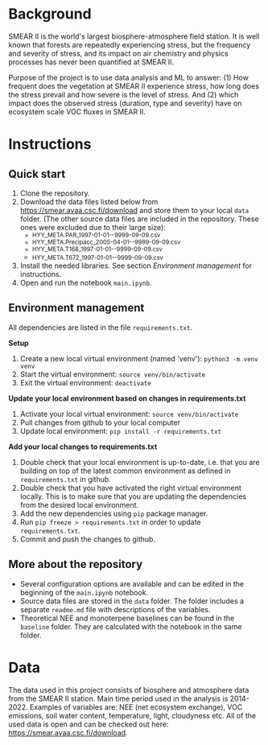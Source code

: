 # Background
SMEAR II is the world's largest biosphere-atmosphere field station. It is well known that forests are repeatedly experiencing stress, but the frequency and severity of stress, and its impact on air chemistry and physics processes has never been quantified at SMEAR II.

Purpose of the project is to use data analysis and ML to answer: (1) How frequent does the vegetation at SMEAR II experience stress, how long does the stress prevail and how severe is the level of stress. And (2) which impact does the observed stress (duration, type and severity) have on ecosystem scale VOC fluxes in SMEAR II.

# Instructions
## Quick start
1. Clone the repository.
1. Download the data files listed below from https://smear.avaa.csc.fi/download and store them to your local `data` folder. (The other source data files are included in the repository. These ones were excluded due to their large size):<small>
   - HYY_META.PAR_1997-01-01--9999-09-09.csv
   - HYY_META.Precipacc_2005-04-01--9999-09-09.csv
   - HYY_META.T168_1997-01-01--9999-09-09.csv
   - HYY_META.T672_1997-01-01--9999-09-09.csv </small>
1. Install the needed libraries. See section *Environment management* for instructions.
1. Open and run the notebook `main.ipynb`.

## Environment management
All dependencies are listed in the file `requirements.txt`.

**Setup**
1. Create a new local virtual environment (named 'venv'): `python3 -m venv venv`
1. Start the virtual environment: `source venv/bin/activate`
1. Exit the virtual environment: `deactivate`  

**Update your local environment based on changes in requirements.txt**
1. Activate your local virtual environment: `source venv/bin/activate`
1. Pull changes from github to your local computer
1. Update local environment: `pip install -r requirements.txt`

**Add your local changes to requirements.txt**
1. Double check that your local environment is up-to-date, i.e. that you are building on top of the latest common environment as defined in `requirements.txt` in github. 
1. Double check that you have activated the right virtual environment locally. This is to make sure that you are updating the dependencies from the desired local environment.   
1. Add the new dependencies using `pip` package manager.
1. Run `pip freeze > requirements.txt` in order to update `requirements.txt`.
1. Commit and push the changes to github.

## More about the repository
- Several configuration options are available and can be edited in the beginning of the `main.ipynb` notebook.
- Source data files are stored in the `data` folder. The folder includes a separate `readme.md` file with descriptions of the variables. 
- Theoretical NEE and monoterpene baselines can be found in the `baseline` folder. They are calculated with the notebook in the same folder.

# Data
The data used in this project consists of biosphere and atmosphere data from the SMEAR II station. Main time period used in the analysis is 2014-2022. Examples of variables are: NEE (net ecosystem exchange), VOC emissions, soil water content, temperature, light, cloudyness etc. All of the used data is open and can be checked out here: https://smear.avaa.csc.fi/download. 


